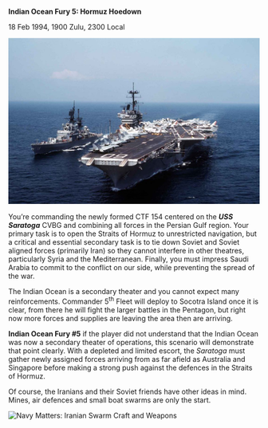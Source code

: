 **Indian Ocean Fury 5: Hormuz Hoedown**

18 Feb 1994, 1900 Zulu, 2300 Local

![CVA-60 USS Saratoga](/assets/images/aar/iof/iof5/image1.jpeg)

You’re commanding the newly formed CTF 154 centered on the ***USS
Saratoga*** CVBG and combining all forces in the Persian Gulf region.
Your primary task is to open the Straits of Hormuz to unrestricted
navigation, but a critical and essential secondary task is to tie down
Soviet and Soviet aligned forces (primarily Iran) so they cannot
interfere in other theatres, particularly Syria and the Mediterranean.
Finally, you must impress Saudi Arabia to commit to the conflict on our
side, while preventing the spread of the war.

The Indian Ocean is a secondary theater and you cannot expect many
reinforcements. Commander 5<sup>th</sup> Fleet will deploy to Socotra
Island once it is clear, from there he will fight the larger battles in
the Pentagon, but right now more forces and supplies are leaving the
area then are arriving.

**<span class="underline">Indian Ocean Fury \#5</span>** if the player
did not understand that the Indian Ocean was now a secondary theater of
operations, this scenario will demonstrate that point clearly. With a
depleted and limited escort, the *Saratoga* must gather newly assigned
forces arriving from as far afield as Australia and Singapore before
making a strong push against the defences in the Straits of Hormuz.

Of course, the Iranians and their Soviet friends have other ideas in
mind. Mines, air defences and small boat swarms are only the start.

![Navy Matters: Iranian Swarm Craft and
Weapons](/assets/images/aar/iof/iof5/image2.jpeg)
